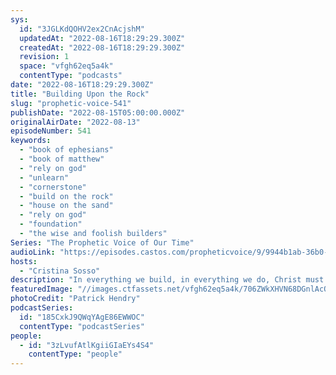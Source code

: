 ```yaml
---
sys:
  id: "3JGLKdQOHV2ex2CnAcjshM"
  updatedAt: "2022-08-16T18:29:29.300Z"
  createdAt: "2022-08-16T18:29:29.300Z"
  revision: 1
  space: "vfgh62eq5a4k"
  contentType: "podcasts"
date: "2022-08-16T18:29:29.300Z"
title: "Building Upon the Rock"
slug: "prophetic-voice-541"
publishDate: "2022-08-15T05:00:00.000Z"
originalAirDate: "2022-08-13"
episodeNumber: 541
keywords:
  - "book of ephesians"
  - "book of matthew"
  - "rely on god"
  - "unlearn"
  - "cornerstone"
  - "build on the rock"
  - "house on the sand"
  - "rely on god"
  - "foundation"
  - "the wise and foolish builders"
Series: "The Prophetic Voice of Our Time"
audioLink: "https://episodes.castos.com/propheticvoice/9/9944b1ab-36b0-4bd2-abfb-6122b915f05a/08-13-14-22-The-Prophetic-Voice-of-our-Time-mixdown-.mp3"
hosts:
  - "Cristina Sosso"
description: "In everything we build, in everything we do, Christ must be the chief cornerstone. If the foundation of something is bad, no matter how much time and resources you have put into it, the whole structure is at risk; If it has the wrong foundation, it is ultimately done in vain and will perish. Ask God what it is that you have built on the sand, and start those things over, with God as the foundation. We must build on the rock."
featuredImage: "//images.ctfassets.net/vfgh62eq5a4k/706ZWkXHVN68DGnlAcQeYe/1461b24be4d100b61260df7f2a000452/patrick-hendry-jd0hS7Vhn_A-unsplash__1_.jpg"
photoCredit: "Patrick Hendry"
podcastSeries:
  id: "185CxkJ9QWqYAgE86EWWOC"
  contentType: "podcastSeries"
people:
  - id: "3zLvufAtlKgiiGIaEYs4S4"
    contentType: "people"
---
```

